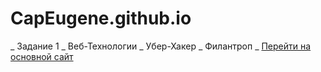 # CapEugene.github.io
_ Задание 1 _ Веб-Технологии _ Убер-Хакер _ Филантроп _
<a href="/WT_Sem/index.html">Перейти на основной сайт</a>
